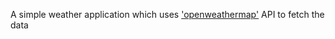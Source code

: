 A simple weather application which uses ['openweathermap'](https://github.com/pujansoni/JavaScript.git) API to fetch the data
